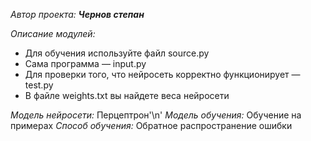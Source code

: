 *Автор проекта:* ***Чернов степан***

*Описание модулей:*
- Для обучения используйте файл source.py
- Сама программа — input.py
- Для проверки того, что нейросеть корректно функционирует — test.py
- В файле weights.txt вы найдете веса нейросети

*Модель нейросети:* Перцептрон'\n'
*Модель обучения:* Обучение на примерах
*Способ обучения:* Обратное распространение ошибки
